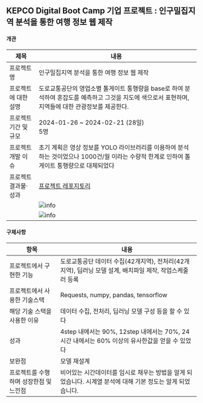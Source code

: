 ## KEPCO Digital Boot Camp 기업 프로젝트 : 인구밀집지역 분석을 통한 여행 정보 웹 제작
#### 개관
|제목|내용|
|----|----|
|프로젝트명|인구밀집지역 분석을 통한 여행 정보 웹 제작|
|프로젝트에 대한 설명|도로교통공단의 영업소별 톨게이트 통행량을 base로 하여 분석하여 혼잡도를 예측하고 그것을 지도에 색으로서 표현하며, 지역들에 대한 관광정보를 제공한다.|
|프로젝트 기간 및 규모|2024-01-26 ~ 2024-02-21 (28일) <br> 5명|
|프로젝트 개발 이슈|초기 계획은 영상 정보를 YOLO 라이브러리를 이용하여 분석하는 것이었으나 1000건/월 이라는 수량적 한계로 인하여 톨게이트 통행량으로 대체되었다|
|프로젝트 결과물·성과|[프로젝트 레포지토리](https://github.com/portk/comp_project)|
||![info](../image/jeogi_main.png)|
||![info](../image/jeogi_select.png)|

#### 구체사항
|항목|내용|
|----|----|
|프로젝트에서 구현한 기능|도로교통공단 데이터 수집(42개지역), 전처리(42개지역), 딥러닝 모델 설계, 배치파일 제작, 작업스케줄러 등록|
|프로젝트에서 사용한 기술스택|Requests, numpy, pandas, tensorflow|
|해당 기술 스택을 사용한 이유|데이터 수집, 전처리, 딥러닝 모델 구성 등을 할 수 있다|
|성과|4step 내에서는 90%, 12step 내에서는 70%, 24시간 내에서는 60% 이상의 유사한값을 얻을 수 있었다|
|보완점|모델 재설계|
|프로젝트를 수행하며 성장한점 및 느낀점|비어있는 시간데이터를 임시로 채우는 방법을 알게 되었습니다. 시계열 분석에 대해 기본 정도는 알게 되었습니다.|